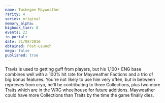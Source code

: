```yaml
---
name: Tuskegee Mayweather
rarity: 4
series: original
memory_alpha:
bigbook_tier: 8
events: 23
in_portal:
date: 31/08/2016
obtained: Post-Launch
mega: false
published: true
---
```


Travis is used to getting guff from players, but his 1,100+ ENG base combines well with a 100% hit rate for Mayweather Factions and a trio of big bonus features. You're not likely to use him very often, but in between reprieves from cryo, he'll be contributing to three Collections, plus two more Traits which are in the WRG wheelhouse for future additions.  Mayweather could have more Collections than Traits by the time the game finally dies.
